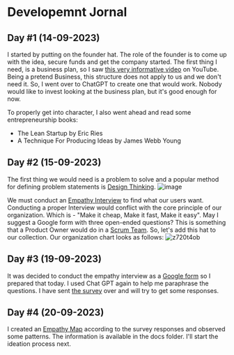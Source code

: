 # Developemnt Jornal
## Day #1 (14-09-2023)
I started by putting on the founder hat. The role of the founder is to come up with the idea, secure funds and get the company started.
The first thing I need, is a business plan, so I saw [this very informative video](https://www.youtube.com/watch?v=btsKJdLmXgc) on YouTube. Being a pretend Business, this structure does not apply to us and we don't need it.
So, I went over to ChatGPT to create one that would work.
Nobody would like to invest looking at the business plan, but it's good enough for now.

To properly get into character, I also went ahead and read some entrepreneurship books:
- The Lean Startup by Eric Ries
- A Technique For Producing Ideas by James Webb Young
## Day #2 (15-09-2023)
The first thing we would need is a problem to solve and a popular method for defining problem statements is [Design Thinking](https://www.youtube.com/watch?v=4nTh3AP6knM&list=PLEiEAq2VkUUIz01StTtLRDtXwNVwjj-Nc).
![image](https://github.com/mrigakshipandey/gameOfLife/assets/33392142/0c77ae7f-b9c1-4dcd-8a46-c36659711060)

We must conduct an [Empathy Interview](https://www.youtube.com/watch?v=91ujUV4juf0) to find what our users want. Conducting a proper Interview would conflict with the core principle of our organization. Which is - "Make it cheap, Make it fast, Make it easy".
May I suggest a Google form with three open-ended questions?
This is something that a Product Owner would do in a [Scrum Team](https://www.youtube.com/watch?v=iJ_sl6J8PRg). So, let's add this hat to our collection.
Our organization chart looks as follows:
![z720t4ob](https://github.com/mrigakshipandey/gameOfLife/assets/33392142/fbd6f714-a91b-4134-95bc-4745ecff3246)
## Day #3 (19-09-2023)
It was decided to conduct the empathy interview as a [Google form](https://www.youtube.com/watch?v=I4T-FGZo7zo) so I prepared that today. 
I used Chat GPT again to help me paraphrase the questions. I have sent [the survey](https://docs.google.com/forms/d/e/1FAIpQLSd-2Y1hfY6Au4jngkOKR7wvrFDmSeiKaX79nBTN5lD-n3AsBg/viewform?usp=sf_link) over and will try to get some responses.
## Day #4 (20-09-2023)
I created an [Empathy Map](https://www.youtube.com/watch?v=1bczqjGsD44) according to the survey responses and observed some patterns. The information is available in the docs folder. I'll start the ideation process next.
